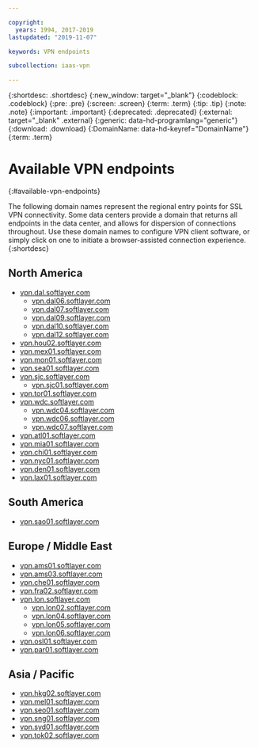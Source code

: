 ```yaml
---

copyright:
  years: 1994, 2017-2019
lastupdated: "2019-11-07"

keywords: VPN endpoints

subcollection: iaas-vpn

---
```


{:shortdesc: .shortdesc}
{:new_window: target="_blank"}
{:codeblock: .codeblock}
{:pre: .pre}
{:screen: .screen}
{:term: .term}
{:tip: .tip}
{:note: .note}
{:important: .important}
{:deprecated: .deprecated}
{:external: target="_blank" .external}
{:generic: data-hd-programlang="generic"}
{:download: .download}
{:DomainName: data-hd-keyref="DomainName"}
{:term: .term}

# Available VPN endpoints
{:#available-vpn-endpoints}

The following domain names represent the regional entry points for SSL VPN connectivity. Some data centers provide a domain that returns all endpoints in the data center, and allows for dispersion of connections throughout. Use these domain names to configure VPN client software, or simply click on one to initiate a browser-assisted connection experience.
{:shortdesc}

## North America
* [vpn.dal.softlayer.com](https://vpn.dal.softlayer.com/)
  * [vpn.dal06.softlayer.com](https://vpn.dal06.softlayer.com/)
  * [vpn.dal07.softlayer.com](https://vpn.dal07.softlayer.com/)
  * [vpn.dal09.softlayer.com](https://vpn.dal09.softlayer.com/)
  * [vpn.dal10.softlayer.com](https://vpn.dal10.softlayer.com/)
  * [vpn.dal12.softlayer.com](https://vpn.dal12.softlayer.com/)
* [vpn.hou02.softlayer.com](https://vpn.hou02.softlayer.com/)
* [vpn.mex01.softlayer.com](https://vpn.mex01.softlayer.com/)
* [vpn.mon01.softlayer.com](https://vpn.mon01.softlayer.com/)
* [vpn.sea01.softlayer.com](https://vpn.sea01.softlayer.com/)
* [vpn.sjc.softlayer.com](https://vpn.sjc.softlayer.com/)
  * [vpn.sjc01.softlayer.com](https://vpn.sjc01.softlayer.com/)
* [vpn.tor01.softlayer.com](https://vpn.tor01.softlayer.com/)
* [vpn.wdc.softlayer.com](https://vpn.wdc.softlayer.com/)
  * [vpn.wdc04.softlayer.com](https://vpn.wdc04.softlayer.com/)
  * [vpn.wdc06.softlayer.com](https://vpn.wdc06.softlayer.com/)
  * [vpn.wdc07.softlayer.com](https://vpn.wdc07.softlayer.com/)
* [vpn.atl01.softlayer.com](https://vpn.atl01.softlayer.com/)
* [vpn.mia01.softlayer.com](https://vpn.mia01.softlayer.com/)
* [vpn.chi01.softlayer.com](https://vpn.chi01.softlayer.com/)
* [vpn.nyc01.softlayer.com](https://vpn.nyc01.softlayer.com/)
* [vpn.den01.softlayer.com](https://vpn.den01.softlayer.com/)
* [vpn.lax01.softlayer.com](https://vpn.lax01.softlayer.com/)

## South America
* [vpn.sao01.softlayer.com](https://vpn.sao01.softlayer.com/)

## Europe / Middle East
* [vpn.ams01.softlayer.com](https://vpn.ams01.softlayer.com/)
* [vpn.ams03.softlayer.com](https://vpn.ams03.softlayer.com/)
* [vpn.che01.softlayer.com](https://vpn.che01.softlayer.com/)
* [vpn.fra02.softlayer.com](https://vpn.fra02.softlayer.com/)
* [vpn.lon.softlayer.com](https://vpn.lon.softlayer.com/)
  * [vpn.lon02.softlayer.com](https://vpn.lon02.softlayer.com/)
  * [vpn.lon04.softlayer.com](https://vpn.lon04.softlayer.com/)
  * [vpn.lon05.softlayer.com](https://vpn.lon05.softlayer.com/)
  * [vpn.lon06.softlayer.com](https://vpn.lon06.softlayer.com/)
* [vpn.osl01.softlayer.com](https://vpn.osl01.softlayer.com/)
* [vpn.par01.softlayer.com](https://vpn.par01.softlayer.com/)

## Asia / Pacific
* [vpn.hkg02.softlayer.com](https://vpn.hkg02.softlayer.com/)
* [vpn.mel01.softlayer.com](https://vpn.mel01.softlayer.com/)
* [vpn.seo01.softlayer.com](https://vpn.seo01.softlayer.com/)
* [vpn.sng01.softlayer.com](https://vpn.sng01.softlayer.com/)
* [vpn.syd01.softlayer.com](https://vpn.syd01.softlayer.com/)
* [vpn.tok02.softlayer.com](https://vpn.tok02.softlayer.com/)
